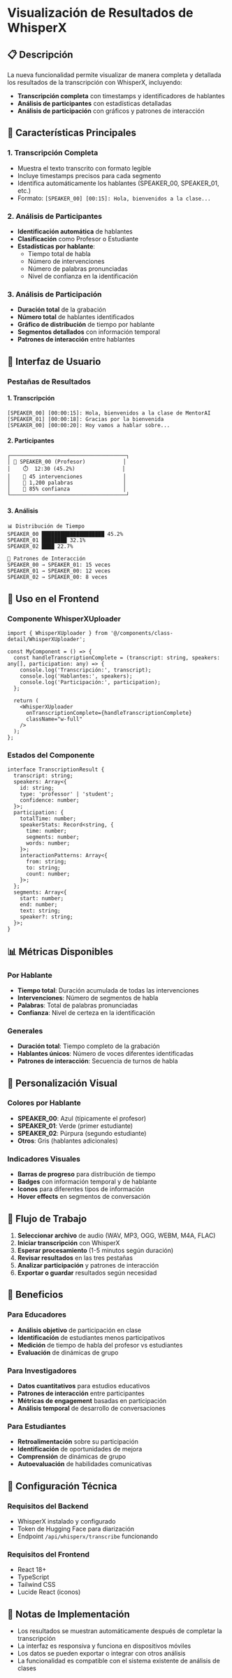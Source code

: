 # Visualización de Resultados de WhisperX

## 📋 Descripción

La nueva funcionalidad permite visualizar de manera completa y detallada los resultados de la transcripción con WhisperX, incluyendo:

- **Transcripción completa** con timestamps y identificadores de hablantes
- **Análisis de participantes** con estadísticas detalladas
- **Análisis de participación** con gráficos y patrones de interacción

## 🎯 Características Principales

### 1. Transcripción Completa
- Muestra el texto transcrito con formato legible
- Incluye timestamps precisos para cada segmento
- Identifica automáticamente los hablantes (SPEAKER_00, SPEAKER_01, etc.)
- Formato: `[SPEAKER_00] [00:15]: Hola, bienvenidos a la clase...`

### 2. Análisis de Participantes
- **Identificación automática** de hablantes
- **Clasificación** como Profesor o Estudiante
- **Estadísticas por hablante**:
  - Tiempo total de habla
  - Número de intervenciones
  - Número de palabras pronunciadas
  - Nivel de confianza en la identificación

### 3. Análisis de Participación
- **Duración total** de la grabación
- **Número total** de hablantes identificados
- **Gráfico de distribución** de tiempo por hablante
- **Segmentos detallados** con información temporal
- **Patrones de interacción** entre hablantes

## 🎨 Interfaz de Usuario

### Pestañas de Resultados

#### 1. Transcripción
```
[SPEAKER_00] [00:00:15]: Hola, bienvenidos a la clase de MentorAI
[SPEAKER_01] [00:00:18]: Gracias por la bienvenida
[SPEAKER_00] [00:00:20]: Hoy vamos a hablar sobre...
```

#### 2. Participantes
```
┌─────────────────────────────────────┐
│ 👤 SPEAKER_00 (Profesor)            │
│    ⏱️  12:30 (45.2%)               │
│    💬 45 intervenciones             │
│    📝 1,200 palabras                │
│    🎯 85% confianza                 │
└─────────────────────────────────────┘
```

#### 3. Análisis
```
📊 Distribución de Tiempo
SPEAKER_00 ████████████████████ 45.2%
SPEAKER_01 ████████ 32.1%
SPEAKER_02 ████ 22.7%

🔄 Patrones de Interacción
SPEAKER_00 → SPEAKER_01: 15 veces
SPEAKER_01 → SPEAKER_00: 12 veces
SPEAKER_02 → SPEAKER_00: 8 veces
```

## 🔧 Uso en el Frontend

### Componente WhisperXUploader

```tsx
import { WhisperXUploader } from '@/components/class-detail/WhisperXUploader';

const MyComponent = () => {
  const handleTranscriptionComplete = (transcript: string, speakers: any[], participation: any) => {
    console.log('Transcripción:', transcript);
    console.log('Hablantes:', speakers);
    console.log('Participación:', participation);
  };

  return (
    <WhisperXUploader
      onTranscriptionComplete={handleTranscriptionComplete}
      className="w-full"
    />
  );
};
```

### Estados del Componente

```tsx
interface TranscriptionResult {
  transcript: string;
  speakers: Array<{
    id: string;
    type: 'professor' | 'student';
    confidence: number;
  }>;
  participation: {
    totalTime: number;
    speakerStats: Record<string, {
      time: number;
      segments: number;
      words: number;
    }>;
    interactionPatterns: Array<{
      from: string;
      to: string;
      count: number;
    }>;
  };
  segments: Array<{
    start: number;
    end: number;
    text: string;
    speaker?: string;
  }>;
}
```

## 📊 Métricas Disponibles

### Por Hablante
- **Tiempo total**: Duración acumulada de todas las intervenciones
- **Intervenciones**: Número de segmentos de habla
- **Palabras**: Total de palabras pronunciadas
- **Confianza**: Nivel de certeza en la identificación

### Generales
- **Duración total**: Tiempo completo de la grabación
- **Hablantes únicos**: Número de voces diferentes identificadas
- **Patrones de interacción**: Secuencia de turnos de habla

## 🎨 Personalización Visual

### Colores por Hablante
- **SPEAKER_00**: Azul (típicamente el profesor)
- **SPEAKER_01**: Verde (primer estudiante)
- **SPEAKER_02**: Púrpura (segundo estudiante)
- **Otros**: Gris (hablantes adicionales)

### Indicadores Visuales
- **Barras de progreso** para distribución de tiempo
- **Badges** con información temporal y de hablante
- **Iconos** para diferentes tipos de información
- **Hover effects** en segmentos de conversación

## 🔄 Flujo de Trabajo

1. **Seleccionar archivo** de audio (WAV, MP3, OGG, WEBM, M4A, FLAC)
2. **Iniciar transcripción** con WhisperX
3. **Esperar procesamiento** (1-5 minutos según duración)
4. **Revisar resultados** en las tres pestañas
5. **Analizar participación** y patrones de interacción
6. **Exportar o guardar** resultados según necesidad

## 🚀 Beneficios

### Para Educadores
- **Análisis objetivo** de participación en clase
- **Identificación** de estudiantes menos participativos
- **Medición** de tiempo de habla del profesor vs estudiantes
- **Evaluación** de dinámicas de grupo

### Para Investigadores
- **Datos cuantitativos** para estudios educativos
- **Patrones de interacción** entre participantes
- **Métricas de engagement** basadas en participación
- **Análisis temporal** de desarrollo de conversaciones

### Para Estudiantes
- **Retroalimentación** sobre su participación
- **Identificación** de oportunidades de mejora
- **Comprensión** de dinámicas de grupo
- **Autoevaluación** de habilidades comunicativas

## 🔧 Configuración Técnica

### Requisitos del Backend
- WhisperX instalado y configurado
- Token de Hugging Face para diarización
- Endpoint `/api/whisperx/transcribe` funcionando

### Requisitos del Frontend
- React 18+
- TypeScript
- Tailwind CSS
- Lucide React (iconos)

## 📝 Notas de Implementación

- Los resultados se muestran automáticamente después de completar la transcripción
- La interfaz es responsiva y funciona en dispositivos móviles
- Los datos se pueden exportar o integrar con otros análisis
- La funcionalidad es compatible con el sistema existente de análisis de clases 